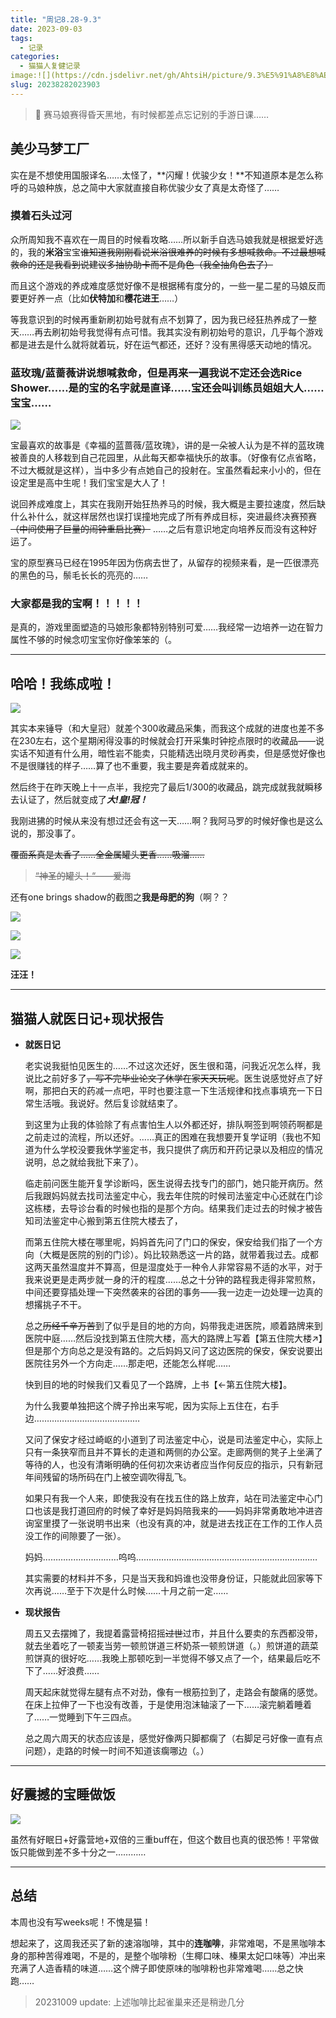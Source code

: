 ```yaml
---
title: "周记8.28-9.3"
date: 2023-09-03
tags:
  - 记录
categories:
  - 猫猫人复健记录
image:![](https://cdn.jsdelivr.net/gh/AhtsiH/picture/9.3%E5%91%A8%E8%AE%B0%E5%B0%81%E9%9D%A2.png)
slug: 20238282023903
---
```


>🏇 赛马娘赛得昏天黑地，有时候都差点忘记别的手游日课……

## 美少马梦工厂

实在是不想使用国服译名……太怪了，**闪耀！优骏少女！**不知道原本是怎么称呼的马娘种族，总之简中大家就直接自称优骏少女了真是太奇怪了……

### 摸着石头过河

众所周知我不喜欢在一周目的时候看攻略……所以新手自选马娘我就是根据爱好选的，我的**米浴**宝宝~~谁知道我刚刚看说米浴很难养的时候有多想喊救命。不过最想喊救命的还是我看到说建议多抽协助卡而不是角色（我全抽角色去了）~~

而且这个游戏的养成难度感觉好像不是根据稀有度分的，一些一星二星的马娘反而要更好养一点（比如**伏特加**和**樱花进王**……）

等我意识到的时候再重新刷初始号就有点不划算了，因为我已经狂热养成了一整天……再去刷初始号我觉得有点可惜。我其实没有刷初始号的意识，几乎每个游戏都是进去是什么就将就着玩，好在运气都还，还好？没有黑得感天动地的情况。

### 蓝玫瑰/蓝蔷薇讲说想喊救命，但是再来一遍我说不定还会选Rice Shower……是的宝的名字就是直译……宝还会叫训练员姐姐大人……宝宝……

![](https://cdn.jsdelivr.net/gh/AhtsiH/picture/%E7%B1%B3%E6%B5%B4%E5%AE%9D%E5%AE%9D.webp)

宝最喜欢的故事是《幸福的蓝蔷薇/蓝玫瑰》，讲的是一朵被人认为是不祥的蓝玫瑰被善良的人移栽到自己花园里，从此每天都幸福快乐的故事。（好像有亿点省略，不过大概就是这样），当中多少有点她自己的投射在。宝虽然看起来小小的，但在设定里是高中生呢！我们宝宝是大人了！

说回养成难度上，其实在我刚开始狂热养马的时候，我大概是主要拉速度，然后缺什么补什么，就这样居然也误打误撞地完成了所有养成目标，突进最终决赛预赛~~（中间使用了巨量的闹钟重启比赛）~~
……之后有意识地定向培养反而没有这种好运了。

宝的原型赛马已经在1995年因为伤病去世了，从留存的视频来看，是一匹很漂亮的黑色的马，鬃毛长长的亮亮的……

### 大家都是我的宝啊！！！！！

是真的，游戏里面塑造的马娘形象都特别特别可爱……我经常一边培养一边在智力属性不够的时候念叨宝宝你好像笨笨的（。

---

## 哈哈！我练成啦！

![](https://cdn.jsdelivr.net/gh/AhtsiH/picture/%E6%88%91%E7%BB%83%E6%88%90%E4%BA%86%EF%BC%81.webp)

其实本来锤导（和大皇冠）就差个300收藏品采集，而我这个成就的进度也差不多在230左右，这个星期闲得没事的时候就会打开采集时钟挖点限时的收藏品——说实话不知道有什么用，暗性岩不能卖，只能精选出晓月灵砂再卖，但是感觉好像也不是很赚钱的样子……算了也不重要，我主要是奔着成就来的。

然后终于在昨天晚上十一点半，我挖完了最后1/300的收藏品，跳完成就我就瞬移去认证了，然后就变成了***大!皇!冠！***

我刚进狒的时候从来没有想过还会有这一天……啊？我阿马罗的时候好像也是这么说的，那没事了。

~~覆面系真是太香了……全金属罐头更香……吸溜……~~ 

> ~~“神圣的罐头！“——爱海~~

还有one brings shadow的截图之**我是母肥的狗**（啊？？

![](https://cdn.jsdelivr.net/gh/AhtsiH/picture/2023-09-02_22-19-53-738_HoKkYoukusei%20-%20Dune.webp)

![](https://cdn.jsdelivr.net/gh/AhtsiH/picture/2023-09-02_22-26-16-659_HoKkYoukusei%20-%20Dune.webp)

![](https://cdn.jsdelivr.net/gh/AhtsiH/picture/2023-09-02_22-36-08-009_HoKkYoukusei%20-%20Dune.webp)

**汪汪！**

---

## 猫猫人就医日记+现状报告

- **就医日记**
    
    老实说我挺怕见医生的……不过这次还好，医生很和蔼，问我近况怎么样，我说比之前好多了~~，写不完毕业论文了休学在家天天玩呢~~。医生说感觉好点了好啊，那把白天的药减一点吧，平时也要注意一下生活规律和找点事填充一下日常生活哦。我说好。然后复诊就结束了。
    
    到这里为止我的体验除了有点害怕生人以外都还好，排队啊签到啊领药啊都是之前走过的流程，所以还好。……真正的困难在我想要开复学证明（我也不知道为什么学校没要我休学鉴定书，我只提供了病历和开药记录以及相应的情况说明，总之就给我批下来了）。
    
    临走前问医生能开复学诊断吗，医生说得去找专门的部门，她只能开病历。然后我跟妈妈就去找司法鉴定中心，我去年住院的时候司法鉴定中心还就在门诊这栋楼，去导诊台看的时候也指的是那个方向。结果我们走过去的时候才被告知司法鉴定中心搬到第五住院大楼去了，
    
    而第五住院大楼在哪里呢，妈妈首先问了门口的保安，保安给我们指了一个方向（大概是医院的别的门诊）。妈比较熟悉这一片的路，就带着我过去。成都这两天虽然温度并不算高，但是湿度处于一种令人非常容易不适的水平，对于我来说更是走两步就一身的汗的程度……总之十分钟的路程我走得非常煎熬，中间还要穿插处理一下突然袭来的谷团的事务——我一边走一边处理一边真的想撂挑子不干。
    
    总之~~历经千辛万苦~~到了似乎是目的地的方向，妈带我走进医院，顺着路牌来到医院中庭……然后没找到第五住院大楼，高大的路牌上写着【第五住院大楼↗】但是那个方向总之是没有路的。之后妈妈又问了这边医院的保安，保安说要出医院往另外一个方向走……那走吧，还能怎么样呢……
    
    快到目的地的时候我们又看见了一个路牌，上书【←第五住院大楼】。
    
    为什么我要单独把这个牌子拎出来写呢，因为实际上五住在，右手边……………………………………
    
    又问了保安才经过崎岖的小道到了司法鉴定中心，说是司法鉴定中心，实际上只有一条狭窄而且并不算长的走道和两侧的办公室。走廊两侧的凳子上坐满了等待的人，也没有清晰明确的任何初次来访者应当作何反应的指示，只有新冠年间残留的场所码在门上被空调吹得乱飞。
    
    如果只有我一个人来，即使我没有在找五住的路上放弃，站在司法鉴定中心门口也该是我打道回府的时候了幸好是妈妈陪我来的——妈妈非常勇敢地冲进咨询室里摸了一张说明书出来（也没有真的冲，就是进去找正在工作的工作人员没工作的间隙要了一张）。
    
    妈妈…………………………呜呜………………………………………………………………
    
    其实需要的材料并不多，只是当天我和妈谁也没带身份证，只能就此回家等下次再说……至于下次是什么时候……十月之前一定……
    
- **现状报告**
    
    周五又去摆摊了，我提着露营椅招摇~~过世~~过市，并且什么要卖的东西都没带，就去坐着吃了一顿麦当劳一顿煎饼道三杯奶茶一顿煎饼道（。）煎饼道的蔬菜煎饼真的很好吃……我晚上那顿吃到一半觉得不够又点了一个，结果最后吃不下了……好浪费……
    
    周天起床就觉得左腿有点不对劲，像有一根筋拉到了，走路会有酸痛的感觉。在床上拉伸了一下也没有改善，于是使用泡沫轴滚了一下……滚完躺着睡着了……一觉睡到下午三四点。
    
    总之周六周天的状态应该是，感觉好像两只脚都瘸了（右脚足弓好像一直有点问题），走路的时候一时间不知道该瘸哪边（。）
    

---

## 好震撼的宝睡做饭

![](https://cdn.jsdelivr.net/gh/AhtsiH/picture/e4d09e863f6a70ad996f1ced8d597f7d.png)

虽然有好眠日+好露营地+双倍的三重buff在，但这个数目也真的很恐怖！平常做饭只能做到差不多十分之一…………

---

## 总结

本周也没有写weeks呢！不愧是猫！

想起来了，这周我还买了新的速溶咖啡，其中的**连咖啡**，非常难喝，不是黑咖啡本身的那种苦得难喝，不是的，是整个咖啡粉（生椰口味、榛果太妃口味等）冲出来充满了人造香精的味道……这个牌子即使原味的咖啡粉也非常难喝……总之快跑……

> 20231009 update: 上述咖啡比起雀巢来还是稍逊几分